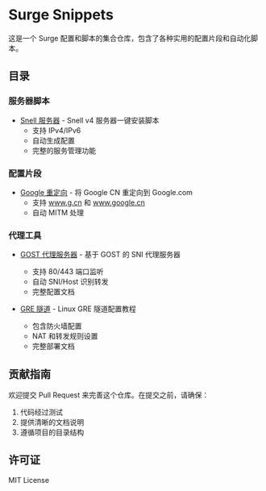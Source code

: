 # Surge Snippets

这是一个 Surge 配置和脚本的集合仓库，包含了各种实用的配置片段和自动化脚本。

## 目录

### 服务器脚本
- [Snell 服务器](/snell-server) - Snell v4 服务器一键安装脚本
  - 支持 IPv4/IPv6
  - 自动生成配置
  - 完整的服务管理功能

### 配置片段
- [Google 重定向](/surge/modules/Google_Rewrite.sgmodule) - 将 Google CN 重定向到 Google.com
  - 支持 www.g.cn 和 www.google.cn
  - 自动 MITM 处理

### 代理工具
- [GOST 代理服务器](/gost) - 基于 GOST 的 SNI 代理服务器
  - 支持 80/443 端口监听
  - 自动 SNI/Host 识别转发
  - 完整配置文档

- [GRE 隧道](/gre) - Linux GRE 隧道配置教程
  - 包含防火墙配置
  - NAT 和转发规则设置
  - 完整部署文档

## 贡献指南

欢迎提交 Pull Request 来完善这个仓库。在提交之前，请确保：

1. 代码经过测试
2. 提供清晰的文档说明
3. 遵循项目的目录结构

## 许可证

MIT License
